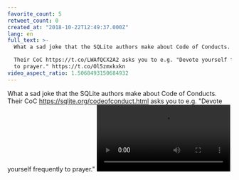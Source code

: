 ```yaml
---
favorite_count: 5
retweet_count: 0
created_at: "2018-10-22T12:49:37.000Z"
lang: en
full_text: >-
  What a sad joke that the SQLite authors make about Code of Conducts.

  Their CoC https://t.co/LWAfQCX2A2 asks you to e.g. "Devote yourself frequently
  to prayer." https://t.co/Ol5zmxkxkn
video_aspect_ratio: 1.5068493150684932
---
```


What a sad joke that the SQLite authors make about Code of Conducts. Their CoC
<https://sqlite.org/codeofconduct.html> asks you to e.g. "Devote yourself
frequently to prayer."
![Embedded Video](https://twitter-media-coderbyheart.s3.eu-north-1.amazonaws.com/1054354084709498887-DqHRcEWXQAAkVV0.mp4)
